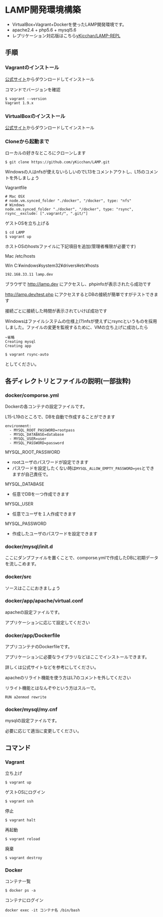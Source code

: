 # LAMP開発環境構築

- VirtualBox+Vagrant+Dockerを使ったLAMP開発環境です。
- apache2.4 + php5.6 + mysql5.6
- レプリケーション対応版はこちら[yKicchan/LAMP-REPL](https://github.com/yKicchan/LAMP-REPL.git)


## 手順

### Vagrantのインストール

[公式サイト](http://www.vagrantup.com/)からダウンロードしてインストール

コマンドでバージョンを確認
```
$ vagrant --version
Vagrant 1.9.x
```

### VirtualBoxのインストール

[公式サイト](https://www.virtualbox.org/)からダウンロードしてインストール

### Cloneから起動まで

ローカルの好きなところにクローンします
```
$ git clone https://github.com/yKicchan/LAMP.git
```

Windowsの人はnfsが使えないらしいのでL13をコメントアウトし、L15のコメントを外しましょう

Vagrantfile
```
# Mac OSX
# node.vm.synced_folder "./docker", "/docker", type: "nfs"
# Windows
node.vm.synced_folder "./docker", "/docker", type: "rsync", rsync__exclude: [".vagrant/", ".git/"]
```

ゲストOSを立ち上げる
```
$ cd LAMP
$ vagrant up
```

ホストOSのhostsファイルに下記項目を追加(管理者権限が必要です)

Mac /etc/hosts

Win C:¥windows¥system32¥drivers¥etc¥hosts
```
192.168.33.11 lamp.dev
```

ブラウザで http://lamp.dev にアクセスし、phpinfoが表示されたら成功です

http://lamp.dev/test.php にアクセスするとDBの接続が簡単ですがテストできます

接続ごとに接続した時間が表示されていけば成功です

Windowsはファイルシステムの仕様上(?)nfsが使えずにrsyncというものを採用しました。ファイルの変更を監視するために、VMの立ち上げに成功したら
```
~省略
Creating mysql
Creating app

$ vagrant rsync-auto
```
としてください。


## 各ディレクトリとファイルの説明(一部抜粋)

### docker/comporse.yml

Dockerの各コンテナの設定ファイルです。

L15-L19のところで、DBを自動で作成することができます
```
environment:
  - MYSQL_ROOT_PASSWORD=rootpass
  - MYSQL_DATABASE=database
  - MYSQL_USER=user
  - MYSQL_PASSWORD=password
```

MYSQL_ROOT_PASSWORD
- rootユーザのパスワードが設定できます
- パスワードを設定したくない時は`MYSQL_ALLOW_EMPTY_PASSWORD=yes`とできますが自己責任で。

MYSQL_DATABASE
- 任意でDBを一つ作成できます

MYSQL_USER
- 任意でユーザを１人作成できます

MYSQL_PASSWORD
- 作成したユーザのパスワードを設定できます

### docker/mysql/init.d

ここにダンプファイルを置くことで、comporse.ymlで作成したDBに初期データを流しこめます。

### docker/src

ソースはここにおきましょう

### docker/app/apache/virtual.conf

apacheの設定ファイルです。

アプリケーションに応じて設定してください

### docker/app/Dockerfile

アプリコンテナのDockerfileです。

アプリケーションに必要なライブラリなどはここでインストールできます。

詳しくは公式サイトなどを参考にしてください。

apacheのリライト機能を使う方はL7のコメントを外してください

リライト機能とはなんぞやという方はスルーで。
```
RUN a2enmod rewrite
```

### docker/mysql/my.cnf

mysqlの設定ファイルです。

必要に応じて適当に変更してください。


## コマンド

### Vagrant

立ち上げ
```
$ vagrant up
```

ゲストOSにログイン
```
$ vagrant ssh
```

停止
```
$ vagrant halt
```

再起動
```
$ vagrant reload
```

廃棄
```
$ vagrant destroy
```

### Docker

コンテナ一覧
```
$ docker ps -a
```

コンテナにログイン
```
docker exec -it コンテナ名 /bin/bash
```
